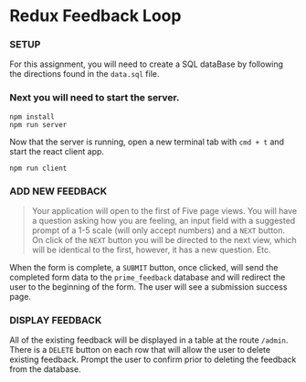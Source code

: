 # Redux Feedback Loop



### SETUP
 For this assignment, you will need to create a SQL dataBase by following the directions found in the `data.sql` file. 

### Next you will need to start the server.

```
npm install
npm run server
```

Now that the server is running, open a new terminal tab with `cmd + t` and start the react client app.

```
npm run client
```

### ADD NEW FEEDBACK

> Your application will open to the first of Five page views. You will have a question asking how you are feeling, an input field with a suggested prompt of a 1-5 scale (will only accept numbers) and a `NEXT` button. 
> On click of the `NEXT` button you will be directed to the next view, which will be identical to the first, however, it has a new question. Etc.

 When the form is complete, a `SUBMIT` button, once clicked, will send the completed form data to the `prime_feedback` database and will redirect the user to the beginning of the form. The user will see a submission success page.

### DISPLAY FEEDBACK

All of the existing feedback will be displayed in a table at the route `/admin`. There is a `DELETE` button on each row that will allow the user to delete existing feedback. Prompt the user to confirm prior to deleting the feedback from the database.
